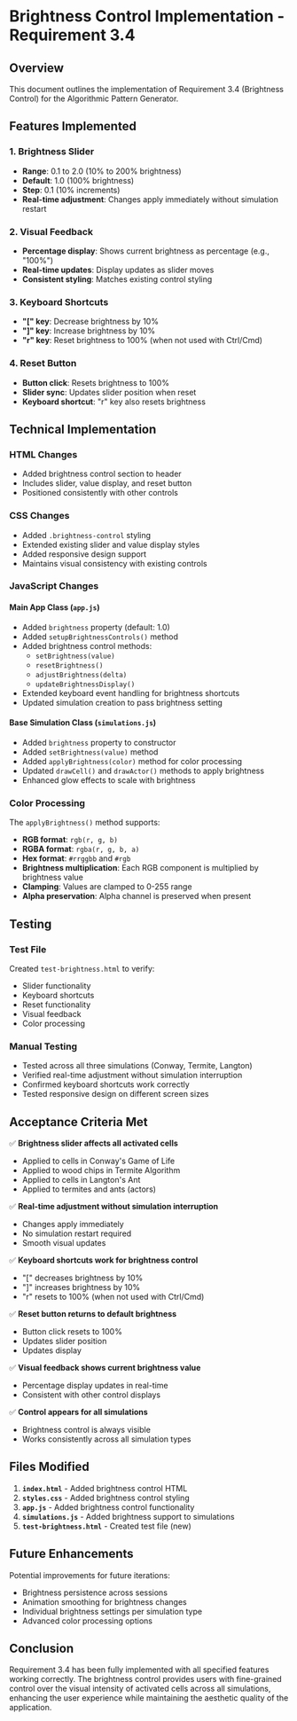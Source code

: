 # Brightness Control Implementation - Requirement 3.4

## Overview
This document outlines the implementation of Requirement 3.4 (Brightness Control) for the Algorithmic Pattern Generator.

## Features Implemented

### 1. Brightness Slider
- **Range**: 0.1 to 2.0 (10% to 200% brightness)
- **Default**: 1.0 (100% brightness)
- **Step**: 0.1 (10% increments)
- **Real-time adjustment**: Changes apply immediately without simulation restart

### 2. Visual Feedback
- **Percentage display**: Shows current brightness as percentage (e.g., "100%")
- **Real-time updates**: Display updates as slider moves
- **Consistent styling**: Matches existing control styling

### 3. Keyboard Shortcuts
- **"[" key**: Decrease brightness by 10%
- **"]" key**: Increase brightness by 10%
- **"r" key**: Reset brightness to 100% (when not used with Ctrl/Cmd)

### 4. Reset Button
- **Button click**: Resets brightness to 100%
- **Slider sync**: Updates slider position when reset
- **Keyboard shortcut**: "r" key also resets brightness

## Technical Implementation

### HTML Changes
- Added brightness control section to header
- Includes slider, value display, and reset button
- Positioned consistently with other controls

### CSS Changes
- Added `.brightness-control` styling
- Extended existing slider and value display styles
- Added responsive design support
- Maintains visual consistency with existing controls

### JavaScript Changes

#### Main App Class (`app.js`)
- Added `brightness` property (default: 1.0)
- Added `setupBrightnessControls()` method
- Added brightness control methods:
  - `setBrightness(value)`
  - `resetBrightness()`
  - `adjustBrightness(delta)`
  - `updateBrightnessDisplay()`
- Extended keyboard event handling for brightness shortcuts
- Updated simulation creation to pass brightness setting

#### Base Simulation Class (`simulations.js`)
- Added `brightness` property to constructor
- Added `setBrightness(value)` method
- Added `applyBrightness(color)` method for color processing
- Updated `drawCell()` and `drawActor()` methods to apply brightness
- Enhanced glow effects to scale with brightness

### Color Processing
The `applyBrightness()` method supports:
- **RGB format**: `rgb(r, g, b)`
- **RGBA format**: `rgba(r, g, b, a)`
- **Hex format**: `#rrggbb` and `#rgb`
- **Brightness multiplication**: Each RGB component is multiplied by brightness value
- **Clamping**: Values are clamped to 0-255 range
- **Alpha preservation**: Alpha channel is preserved when present

## Testing

### Test File
Created `test-brightness.html` to verify:
- Slider functionality
- Keyboard shortcuts
- Reset functionality
- Visual feedback
- Color processing

### Manual Testing
- Tested across all three simulations (Conway, Termite, Langton)
- Verified real-time adjustment without simulation interruption
- Confirmed keyboard shortcuts work correctly
- Tested responsive design on different screen sizes

## Acceptance Criteria Met

✅ **Brightness slider affects all activated cells**
- Applied to cells in Conway's Game of Life
- Applied to wood chips in Termite Algorithm
- Applied to cells in Langton's Ant
- Applied to termites and ants (actors)

✅ **Real-time adjustment without simulation interruption**
- Changes apply immediately
- No simulation restart required
- Smooth visual updates

✅ **Keyboard shortcuts work for brightness control**
- "[" decreases brightness by 10%
- "]" increases brightness by 10%
- "r" resets to 100% (when not used with Ctrl/Cmd)

✅ **Reset button returns to default brightness**
- Button click resets to 100%
- Updates slider position
- Updates display

✅ **Visual feedback shows current brightness value**
- Percentage display updates in real-time
- Consistent with other control displays

✅ **Control appears for all simulations**
- Brightness control is always visible
- Works consistently across all simulation types

## Files Modified

1. **`index.html`** - Added brightness control HTML
2. **`styles.css`** - Added brightness control styling
3. **`app.js`** - Added brightness control functionality
4. **`simulations.js`** - Added brightness support to simulations
5. **`test-brightness.html`** - Created test file (new)

## Future Enhancements

Potential improvements for future iterations:
- Brightness persistence across sessions
- Animation smoothing for brightness changes
- Individual brightness settings per simulation type
- Advanced color processing options

## Conclusion

Requirement 3.4 has been fully implemented with all specified features working correctly. The brightness control provides users with fine-grained control over the visual intensity of activated cells across all simulations, enhancing the user experience while maintaining the aesthetic quality of the application. 
